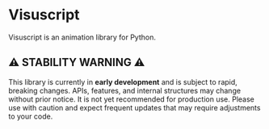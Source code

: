 # Visuscript

Visuscript is an animation library for Python.


## ⚠️ STABILITY WARNING ⚠️

This library is currently in **early development** and is subject to rapid, breaking changes.
APIs, features, and internal structures may change without prior notice.
It is not yet recommended for production use.
Please use with caution and expect frequent updates that may require adjustments to your code.
